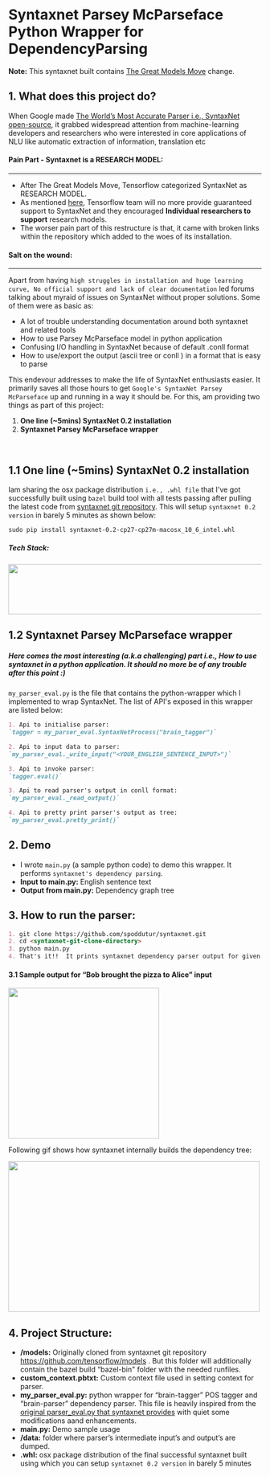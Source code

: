 # Syntaxnet Parsey McParseface Python Wrapper for DependencyParsing
**Note:** This syntaxnet built contains [The Great Models Move](https://github.com/tensorflow/models/pull/2430) change. 

## 1. What does this project do?

When Google made [The World’s Most Accurate Parser i.e., SyntaxNet open-source](https://research.googleblog.com/2016/05/announcing-syntaxnet-worlds-most.html), it grabbed widespread attention from machine-learning developers and researchers who were interested in core applications of NLU like automatic extraction of information, translation etc 

#### Pain Part - Syntaxnet is a RESEARCH MODEL:
<hr/>


- After The Great Models Move, Tensorflow categorized SyntaxNet as RESEARCH MODEL.
- As mentioned [here](https://github.com/tensorflow/models/pull/2430), Tensorflow team will no more provide  guaranteed support to SyntaxNet and they encouraged **Individual researchers to support** research models.
- The worser pain part of this restructure is that, it came with broken links within the repository which added to the woes of its installation. 

#### Salt on the wound:
<hr/>


Apart from having `high struggles in installation and huge learning curve, No official support and lack of clear documentation` led forums talking about myraid of issues on SyntaxNet without proper solutions. Some of them were as basic as:
- A lot of trouble understanding documentation around both syntaxnet and related tools
- How to use Parsey McParseface model in python application
- Confusing I/O handling in SyntaxNet because of default .conll format
- How to use/export the output (ascii tree or conll ) in a format that is easy to parse

This endevour addresses to make the life of SyntaxNet enthusiasts easier. It primarily saves all those hours to get `Google's SyntaxNet Parsey McParseface` up and running in a way it should be. For this, am providing two things as part of this project:
1. **One line (~5mins) SyntaxNet 0.2 installation**
2. **Syntaxnet Parsey McParseface wrapper**

<br/>

## 1.1 One line (~5mins) SyntaxNet 0.2 installation
Iam sharing the osx package distribution `i.e., .whl file` that I've got successfully built using `bazel` build tool with all tests passing after pulling the latest code from [syntaxnet git repository](https://github.com/tensorflow/models). This will setup `syntaxnet 0.2 version` in barely 5 minutes as shown below:
```markdown
sudo pip install syntaxnet-0.2-cp27-cp27m-macosx_10_6_intel.whl
```
##### Tech Stack:
<img src="https://user-images.githubusercontent.com/22542670/38137700-d6bb2276-3443-11e8-8aa2-6f883d978fed.png" width="600" height="100"/>

## 1.2 Syntaxnet Parsey McParseface wrapper 
##### Here comes the most interesting (a.k.a challenging) part i.e., How to use syntaxnet in a python application. It should no more be of any trouble after this point :)

`my_parser_eval.py` is the file that contains the python-wrapper which I implemented to wrap SyntaxNet. The list of API's exposed in this wrapper are listed below:
```markdown
1. Api to initialise parser: 
`tagger = my_parser_eval.SyntaxNetProcess("brain_tagger")`

2. Api to input data to parser: 
`my_parser_eval._write_input("<YOUR_ENGLISH_SENTENCE_INPUT>")`

3. Api to invoke parser: 
`tagger.eval()`

3. Api to read parser's output in conll format:
`my_parser_eval._read_output()`

4. Api to pretty print parser's output as tree: 
`my_parser_eval.pretty_print()`
```
## 2. Demo
- I wrote `main.py` (a sample python code) to demo this wrapper. It performs `syntaxnet's dependency parsing`. 
- **Input to main.py:** English sentence text
- **Output from main.py:** Dependency graph tree

## 3. How to run the parser:
```markdown
1. git clone https://github.com/spoddutur/syntaxnet.git
2. cd <syntaxnet-git-clone-directory>
3. python main.py 
4. That's it!!  It prints syntaxnet dependency parser output for given input english sentence
```

#### 3.1 Sample output for “Bob brought the pizza to Alice” input
<img src="https://user-images.githubusercontent.com/22542670/38134694-d492419e-3431-11e8-87a3-dcd6d0d36ebb.png" width="300"/>

Following gif shows how syntaxnet internally builds the dependency tree:

<img src="https://github.com/tensorflow/models/blob/master/research/syntaxnet/g3doc/images/looping-parser.gif" width="500" height="300"/>

## 4. Project Structure:
- **/models:** Originally cloned from syntaxnet git repository https://github.com/tensorflow/models . But this folder will additionally contain the bazel build “bazel-bin" folder with the needed runfiles.
- **custom_context.pbtxt:** Custom context file used in setting context for parser.
- **my_parser_eval.py:** python wrapper for “brain-tagger” POS tagger and “brain-parser” dependency parser. This file is heavily inspired from the [original parser_eval.py that syntaxnet provides](https://github.com/tensorflow/models/blob/master/syntaxnet/syntaxnet/parser_eval.py) with quiet some modifications aand enhancements.
- **main.py:** Demo sample usage
- **/data:** folder where parser’s intermediate input’s and output’s are dumped.
- **.whl:** osx package distribution of the final successful syntaxnet built using which you can setup `syntaxnet 0.2 version` in barely 5 minutes 

